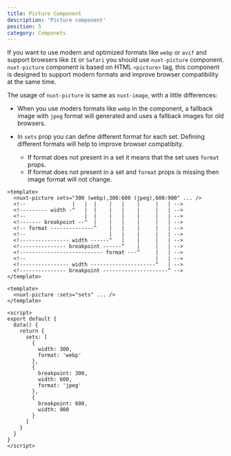 ```yaml
---
title: Picture Component
description: 'Picture component'
position: 5
category: Componets
---
```


If you want to use modern and optimized formats like `webp` or `avif` and support browsers like `IE` or `Safari` you should use `nuxt-picture` component. `nuxt-picture` component is based on HTML `<picture>` tag, this component is designed to support modern formats and improve browser compatibility at the same time.  

The usage of `nuxt-picture` is same as `nuxt-image`, with a little differences:

- When you use moders formats like `webp` in the component, a fallback image with `jpeg` format will generated and uses a fallback images for old browsers.

- In `sets` prop you can define different format for each set. Defining different formats will help to improve browser compatibity.  
  - If format does not present in a set it means that the set uses `format` props.
  - If format does not present in a set and `format` props is missing then image format will not change.

<code-group>
  <code-block label="String Prop" active>

  ```vue{}[index.vue]
  <template>
    <nuxt-picture sets="300 (webp),300:600 (jpeg),600:900" ... />
    <!--               |   |  |    |   |    |     |   | -->
    <!--------- width -^   |  |    |   |    |     |   | -->
    <!--                   |  |    |   |    |     |   | -->
    <!------- breakpoint --^  |    |   |    |     |   | -->
    <!-- format --------------^    |   |    |     |   | -->  
    <!--                           |   |    |     |   | -->
    <!---------------- width ------^   |    |     |   | -->
    <!--------------- breakpoint ------^    |     |   | -->
    <!--------------------------- format ---^     |   | --> 
    <!--                                          |   | -->
    <!---------------- width ---------------------^   | -->
    <!--------------- breakpoint ---------------------^ -->
  </template>
  ```

  </code-block>
  <code-block label="Array Prop">

  ```vue{}[index.vue]
  <template>
    <nuxt-picture :sets="sets" ... />
  </template>

  <script>
  export default {
    data() {
      return {
        sets: [
          {
            width: 300,
            format: 'webp'
          },
          {
            breakpoint: 300,
            width: 600,
            format: 'jpeg'
          },
          {
            breakpoint: 600,
            width: 900
          }
        ]
      }
    }
  }
  </script>
  ```

  </code-block>
</code-group>
